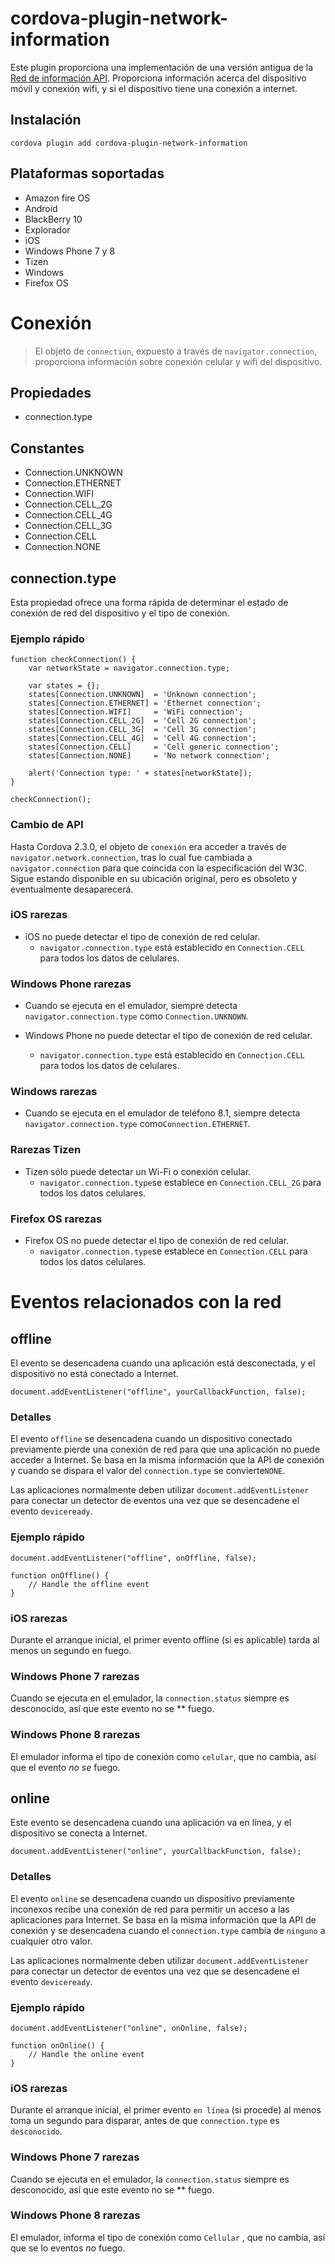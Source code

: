 <!---
    Licensed to the Apache Software Foundation (ASF) under one
    or more contributor license agreements.  See the NOTICE file
    distributed with this work for additional information
    regarding copyright ownership.  The ASF licenses this file
    to you under the Apache License, Version 2.0 (the
    "License"); you may not use this file except in compliance
    with the License.  You may obtain a copy of the License at

      http://www.apache.org/licenses/LICENSE-2.0

    Unless required by applicable law or agreed to in writing,
    software distributed under the License is distributed on an
    "AS IS" BASIS, WITHOUT WARRANTIES OR CONDITIONS OF ANY
    KIND, either express or implied.  See the License for the
    specific language governing permissions and limitations
    under the License.
-->

# cordova-plugin-network-information

Este plugin proporciona una implementación de una versión antigua de la [Red de información API][1]. Proporciona información acerca del dispositivo móvil y conexión wifi, y si el dispositivo tiene una conexión a internet.

 [1]: http://www.w3.org/TR/2011/WD-netinfo-api-20110607/

## Instalación

    cordova plugin add cordova-plugin-network-information
    

## Plataformas soportadas

*   Amazon fire OS
*   Android
*   BlackBerry 10
*   Explorador
*   iOS
*   Windows Phone 7 y 8
*   Tizen
*   Windows
*   Firefox OS

# Conexión

> El objeto de `connection`, expuesto a través de `navigator.connection`, proporciona información sobre conexión celular y wifi del dispositivo.

## Propiedades

*   connection.type

## Constantes

*   Connection.UNKNOWN
*   Connection.ETHERNET
*   Connection.WIFI
*   Connection.CELL_2G
*   Connection.CELL_4G
*   Connection.CELL_3G
*   Connection.CELL
*   Connection.NONE

## connection.type

Esta propiedad ofrece una forma rápida de determinar el estado de conexión de red del dispositivo y el tipo de conexión.

### Ejemplo rápido

    function checkConnection() {
        var networkState = navigator.connection.type;
    
        var states = {};
        states[Connection.UNKNOWN]  = 'Unknown connection';
        states[Connection.ETHERNET] = 'Ethernet connection';
        states[Connection.WIFI]     = 'WiFi connection';
        states[Connection.CELL_2G]  = 'Cell 2G connection';
        states[Connection.CELL_3G]  = 'Cell 3G connection';
        states[Connection.CELL_4G]  = 'Cell 4G connection';
        states[Connection.CELL]     = 'Cell generic connection';
        states[Connection.NONE]     = 'No network connection';
    
        alert('Connection type: ' + states[networkState]);
    }
    
    checkConnection();
    

### Cambio de API

Hasta Cordova 2.3.0, el objeto de `conexión` era acceder a través de `navigator.network.connection`, tras lo cual fue cambiada a `navigator.connection` para que coincida con la especificación del W3C. Sigue estando disponible en su ubicación original, pero es obsoleto y eventualmente desaparecerá.

### iOS rarezas

*   iOS no puede detectar el tipo de conexión de red celular. 
    *   `navigator.connection.type` está establecido en `Connection.CELL` para todos los datos de celulares.

### Windows Phone rarezas

*   Cuando se ejecuta en el emulador, siempre detecta `navigator.connection.type` como `Connection.UNKNOWN`.

*   Windows Phone no puede detectar el tipo de conexión de red celular.
    
    *   `navigator.connection.type` está establecido en `Connection.CELL` para todos los datos de celulares.

### Windows rarezas

*   Cuando se ejecuta en el emulador de teléfono 8.1, siempre detecta `navigator.connection.type` como`Connection.ETHERNET`.

### Rarezas Tizen

*   Tizen sólo puede detectar un Wi-Fi o conexión celular. 
    *   `navigator.connection.type`se establece en `Connection.CELL_2G` para todos los datos celulares.

### Firefox OS rarezas

*   Firefox OS no puede detectar el tipo de conexión de red celular. 
    *   `navigator.connection.type`se establece en `Connection.CELL` para todos los datos celulares.

# Eventos relacionados con la red

## offline

El evento se desencadena cuando una aplicación está desconectada, y el dispositivo no está conectado a Internet.

    document.addEventListener("offline", yourCallbackFunction, false);
    

### Detalles

El evento `offline` se desencadena cuando un dispositivo conectado previamente pierde una conexión de red para que una aplicación no puede acceder a Internet. Se basa en la misma información que la API de conexión y cuando se dispara el valor del `connection.type` se convierte`NONE`.

Las aplicaciones normalmente deben utilizar `document.addEventListener` para conectar un detector de eventos una vez que se desencadene el evento `deviceready`.

### Ejemplo rápido

    document.addEventListener("offline", onOffline, false);
    
    function onOffline() {
        // Handle the offline event
    }
    

### iOS rarezas

Durante el arranque inicial, el primer evento offline (si es aplicable) tarda al menos un segundo en fuego.

### Windows Phone 7 rarezas

Cuando se ejecuta en el emulador, la `connection.status` siempre es desconocido, así que este evento no se ** fuego.

### Windows Phone 8 rarezas

El emulador informa el tipo de conexión como `celular`, que no cambia, así que el evento *no se* fuego.

## online

Este evento se desencadena cuando una aplicación va en línea, y el dispositivo se conecta a Internet.

    document.addEventListener("online", yourCallbackFunction, false);
    

### Detalles

El evento `online` se desencadena cuando un dispositivo previamente inconexos recibe una conexión de red para permitir un acceso a las aplicaciones para Internet. Se basa en la misma información que la API de conexión y se desencadena cuando el `connection.type` cambia de `ninguno` a cualquier otro valor.

Las aplicaciones normalmente deben utilizar `document.addEventListener` para conectar un detector de eventos una vez que se desencadene el evento `deviceready`.

### Ejemplo rápido

    document.addEventListener("online", onOnline, false);
    
    function onOnline() {
        // Handle the online event
    }
    

### iOS rarezas

Durante el arranque inicial, el primer evento `en línea` (si procede) al menos toma un segundo para disparar, antes de que `connection.type` es `desconocido`.

### Windows Phone 7 rarezas

Cuando se ejecuta en el emulador, la `connection.status` siempre es desconocido, así que este evento no se ** fuego.

### Windows Phone 8 rarezas

El emulador, informa el tipo de conexión como `Cellular` , que no cambia, así que se lo eventos *no* fuego.
